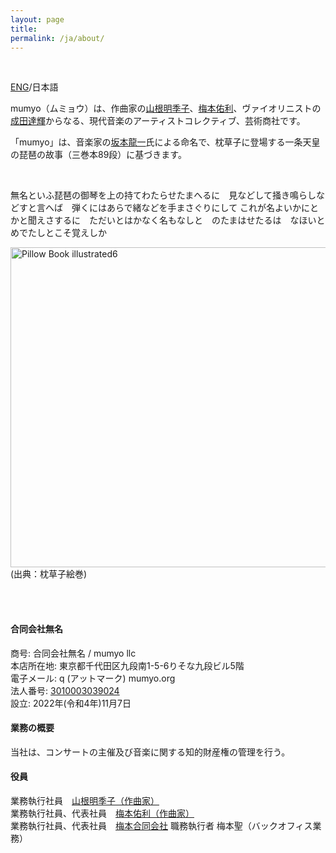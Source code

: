 ```yaml
---
layout: page
title:
permalink: /ja/about/
---
```


&nbsp;


[ENG](https://mumyo.org/about/)/日本語

mumyo（ムミョウ）は、作曲家の[山根明季子](/ja/artists#山根明季子)、[梅本佑利](/ja/artists#梅本佑利)、ヴァイオリニストの[成田達輝](/ja/artists#成田達輝)からなる、現代音楽のアーティストコレクティブ、芸術商社です。

「mumyo」は、音楽家の[坂本龍一](http://www.sitesakamoto.com/biography)氏による命名で、枕草子に登場する一条天皇の琵琶の故事（三巻本89段）に基づきます。

&nbsp;

無名といふ琵琶の御琴を上の持てわたらせたまへるに　見などして掻き鳴らしなどすと言へば　弾くにはあらで緒などを手まさぐりにして これが名よいかにとかと聞えさするに　ただいとはかなく名もなしと　のたまはせたるは　なほいとめでたしとこそ覚えしか

<a title="See page for author, Public domain, via Wikimedia Commons" href="https://commons.wikimedia.org/wiki/File:Pillow_Book_illustrated6.JPG"><img width="512" alt="Pillow Book illustrated6" src="https://upload.wikimedia.org/wikipedia/commons/thumb/2/28/Pillow_Book_illustrated6.JPG/512px-Pillow_Book_illustrated6.JPG"></a><BR /> (出典：枕草子絵巻)
<BR /><BR />

&nbsp;

#### 合同会社無名
商号: 合同会社無名 / mumyo llc  
本店所在地: 東京都千代田区九段南1-5-6りそな九段ビル5階  
電子メール: q (アットマーク) mumyo.org  
法人番号: [3010003039024](https://www.houjin-bangou.nta.go.jp/henkorireki-johoto.html?selHouzinNo=3010003039024)  
設立: 2022年(令和4年)11月7日  

#### 業務の概要
当社は、コンサートの主催及び音楽に関する知的財産権の管理を行う。

#### 役員
業務執行社員　[山根明季子（作曲家）](https://akikoyamane.com)  
業務執行社員、代表社員　[梅本佑利（作曲家）](https://www.yuriumemoto.com)  
業務執行社員、代表社員　[梅本合同会社](https://home.umemoto.org) 職務執行者  梅本聖（バックオフィス業務）  
